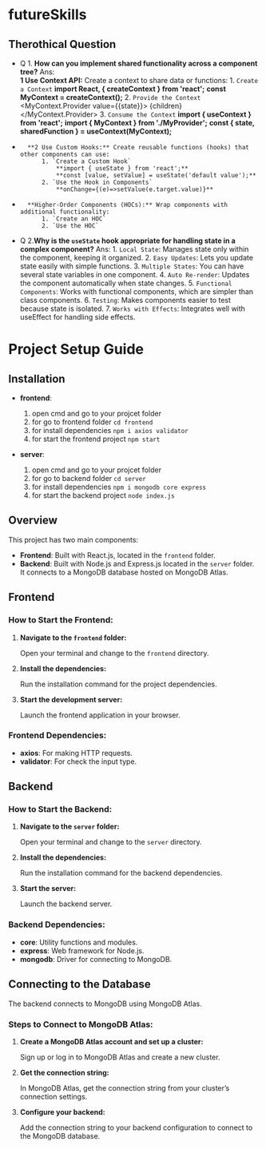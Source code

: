 # futureSkills

## Therothical Question
-
    Q 1. **How can you implement shared functionality across a component tree?**
    Ans:     
        **1 Use Context API:** Create a context to share data or functions:
            1. `Create a Context`
                **import React, { createContext } from 'react';**
                **const MyContext = createContext();**
            2. `Provide the Context`
                    <MyContext.Provider value={{state}}>
                        {children}
                    </MyContext.Provider>
            3. `Consume the Context`
                **import { useContext } from 'react';**
                **import { MyContext } from './MyProvider';**
                **const { state, sharedFunction } = useContext(MyContext);**

-
        **2 Use Custom Hooks:** Create reusable functions (hooks) that other components can use:
            1. `Create a Custom Hook`
                **import { useState } from 'react';**
                **const [value, setValue] = useState('default value');**
            2. `Use the Hook in Components`
                **onChange={(e)=>setValue(e.target.value)}**

-
        **Higher-Order Components (HOCs):** Wrap components with additional functionality:
            1. `Create an HOC`
            2. `Use the HOC`


-
    Q 2.**Why is the `useState` hook appropriate for handling state in a complex component?**
    Ans:
        1. `Local State`: Manages state only within the component, keeping it organized.
        2. `Easy Updates`: Lets you update state easily with simple functions.
        3. `Multiple States`: You can have several state variables in one component.
        4. `Auto Re-render`: Updates the component automatically when state changes.
        5. `Functional Components`: Works with functional components, which are simpler than class components.
        6. `Testing`: Makes components easier to test because state is isolated.
        7. `Works with Effects`: Integrates well with useEffect for handling side effects.




# Project Setup Guide

## Installation
   - **frontend**: 
      1. open cmd and go to your projcet folder
      2. for go to frontend folder `cd frontend`
      3. for install dependencies `npm i axios validator`
      4. for start the frontend project `npm start`

   - **server**: 
      1. open cmd and go to your projcet folder
      2. for go to backend folder `cd server`
      3. for install dependencies `npm i mongodb core express`
      4. for start the backend project `node index.js`


## Overview

This project has two main components:

- **Frontend**: Built with React.js, located in the `frontend` folder.
- **Backend**: Built with Node.js and Express.js located in the `server` folder. It connects to a MongoDB database hosted on MongoDB Atlas.

## Frontend

### How to Start the Frontend:

1. **Navigate to the `frontend` folder:**

   Open your terminal and change to the `frontend` directory.

2. **Install the dependencies:**

   Run the installation command for the project dependencies.

3. **Start the development server:**

   Launch the frontend application in your browser.

### Frontend Dependencies:

- **axios**: For making HTTP requests.
- **validator**: For check the input type.




## Backend

### How to Start the Backend:

1. **Navigate to the `server` folder:**

   Open your terminal and change to the `server` directory.

2. **Install the dependencies:**

   Run the installation command for the backend dependencies.

3. **Start the server:**

   Launch the backend server.

### Backend Dependencies:

- **core**: Utility functions and modules.
- **express**: Web framework for Node.js.
- **mongodb**: Driver for connecting to MongoDB.

## Connecting to the Database

The backend connects to MongoDB using MongoDB Atlas.

### Steps to Connect to MongoDB Atlas:

1. **Create a MongoDB Atlas account and set up a cluster:**

   Sign up or log in to MongoDB Atlas and create a new cluster.

2. **Get the connection string:**

   In MongoDB Atlas, get the connection string from your cluster’s connection settings.

3. **Configure your backend:**

   Add the connection string to your backend configuration to connect to the MongoDB database.
   